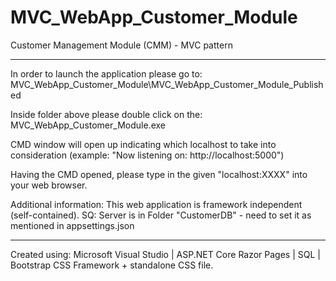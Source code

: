 # MVC_WebApp_Customer_Module
Customer Management Module (CMM) - MVC pattern

__________________________________________________________


In order to launch the application please go to:
MVC_WebApp_Customer_Module\MVC_WebApp_Customer_Module_Published

Inside folder above please double click on the: MVC_WebApp_Customer_Module.exe

CMD window will open up indicating which localhost to take into consideration (example: "Now listening on: http://localhost:5000")

Having the CMD opened, please type in the given "localhost:XXXX" into your web browser.


Additional information:
This web application is framework independent (self-contained).
SQ: Server is in Folder "CustomerDB" - need to set it as mentioned in appsettings.json


__________________________________________________________


Created using:
Microsoft Visual Studio | ASP.NET Core
Razor Pages | SQL | Bootstrap CSS Framework + standalone CSS file.
